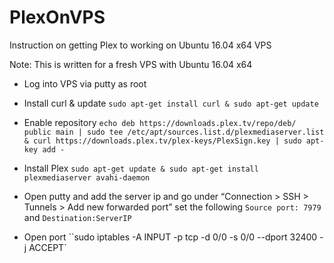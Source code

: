 # PlexOnVPS
Instruction on getting Plex to working on Ubuntu 16.04 x64 VPS 

Note: This is written for a fresh VPS with Ubuntu 16.04 x64

* Log into VPS via putty as root

* Install curl & update `sudo apt-get install curl & sudo apt-get update`

* Enable repository `echo deb https://downloads.plex.tv/repo/deb/ public main | sudo tee /etc/apt/sources.list.d/plexmediaserver.list & curl https://downloads.plex.tv/plex-keys/PlexSign.key | sudo apt-key add -`

* Install Plex `sudo apt-get update & sudo apt-get install plexmediaserver avahi-daemon`

* Open putty and add the server ip and go under “Connection > SSH > Tunnels > Add new forwarded port” set the following
`Source port: 7979` and `Destination:ServerIP`


* Open port ``sudo iptables -A INPUT -p tcp -d 0/0 -s 0/0 --dport 32400 -j ACCEPT`



